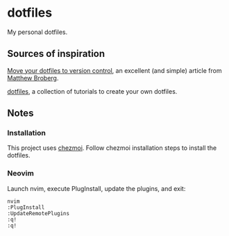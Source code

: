 # dotfiles
My personal dotfiles.

## Sources of inspiration
[Move your dotfiles to version control](https://opensource.com/article/19/3/move-your-dotfiles-version-control), 
an excellent (and simple) article from [Matthew Broberg](https://github.com/mbbroberg).

[dotfiles](https://dotfiles.github.io/tutorials/), a collection of tutorials to create your own dotfiles.

## Notes

### Installation
This project uses [chezmoi](https://www.chezmoi.io/). Follow chezmoi installation steps to install the dotfiles.

### Neovim
Launch nvim, execute PlugInstall, update the plugins, and exit:
```
nvim
:PlugInstall
:UpdateRemotePlugins
:q!
:q!
```
